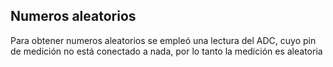 ## Numeros aleatorios
Para obtener numeros aleatorios se empleó una lectura del ADC, cuyo pin de medición no está conectado a nada, por lo tanto la medición es aleatoria
